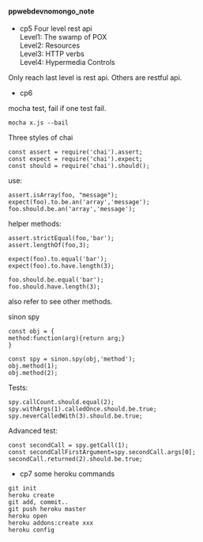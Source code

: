 #### ppwebdevnomongo_note

- cp5
Four level rest api  
Level1: The swamp of POX  
Level2: Resources  
Level3: HTTP verbs  
Level4: Hypermedia Controls  

Only reach last level is rest api. Others are restful api.  


- cp6

mocha test, fail if one test fail.
```
mocha x.js --bail
```

Three styles of chai
```
const assert = require('chai').assert;
const expect = require('chai').expect;
const should = require('chai').should();
```
use:
```
assert.isArray(foo, "message");
expect(foo).to.be.an('array','message');
foo.should.be.an('array','message');
```
helper methods:
```
assert.strictEqual(foo,'bar');
assert.lengthOf(foo,3);

expect(foo).to.equal('bar');
expect(foo).to.have.length(3);

foo.should.be.equal('bar');
foo.should.have.length(3);
```
also refer to see other methods.  



sinon spy  

```
const obj = {
method:function(arg){return arg;}
}

const spy = sinon.spy(obj,'method');
obj.method(1);
obj.method(2);
```
Tests:
```
spy.callCount.should.equal(2);
spy.withArgs(1).calledOnce.should.be.true;
spy.neverCalledWith(3).should.be.true;
```
Advanced test:
```
const secondCall = spy.getCall(1);
const secondCallFirstArgument=spy.secondCall.args[0];
secondCall.returned(2).should.be.true;
```





- cp7
some heroku commands
```
git init
heroku create
git add, commit..
git push heroku master
heroku open
heroku addons:create xxx
heroku config
```



